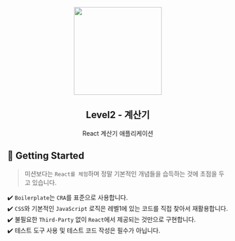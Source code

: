 <p align="middle" >
  <img width="200px;" src="https://github.com/woowacourse/javascript-calculator/raw/main/src/images/calculator_icon.png" />
</p>
<h2 align="middle">Level2 - 계산기</h2>
<p align="middle">React 계산기 애플리케이션</p>

## 🚀 Getting Started

> 미션보다는 `React를 체험`하며 정말 기본적인 개념들을 습득하는 것에 초점을 두고 있습니다.

✔️ `Boilerplate`는 `CRA`를 표준으로 사용합니다.  
✔️ `CSS`와 기본적인 `JavaScript` 로직은 레벨1에 있는 코드를 직접 찾아서 재활용합니다.  
✔️  불필요한 `Third-Party` 없이 `React`에서 제공되는 것만으로 구현합니다.  
✔️  테스트 도구 사용 및 테스트 코드 작성은 필수가 아닙니다.  
